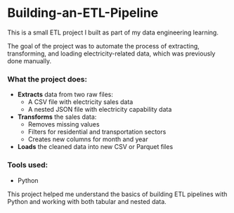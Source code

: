 # Building-an-ETL-Pipeline

This is a small ETL project I built as part of my data engineering learning.

The goal of the project was to automate the process of extracting, transforming, and loading electricity-related data, which was previously done manually.

### What the project does:

- **Extracts** data from two raw files:
  - A CSV file with electricity sales data
  - A nested JSON file with electricity capability data
- **Transforms** the sales data:
  - Removes missing values
  - Filters for residential and transportation sectors
  - Creates new columns for month and year
- **Loads** the cleaned data into new CSV or Parquet files

### Tools used:

- Python


This project helped me understand the basics of building ETL pipelines with Python and working with both tabular and nested data.
